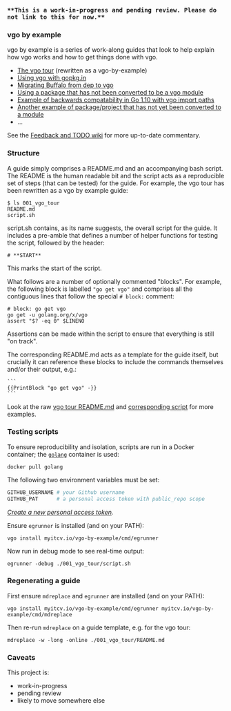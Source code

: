 ### `**This is a work-in-progress and pending review. Please do not link to this for now.**`

### vgo by example

vgo by example is a series of work-along guides that look to help explain how vgo works and how to get things done with vgo.

* [The vgo tour](https://github.com/myitcv/vgo-by-example/blob/master/001_vgo_tour/README.md) (rewritten as a vgo-by-example)
* [Using vgo with gopkg.in](https://github.com/myitcv/vgo-by-example/blob/master/002_using_gopkg_in/README.md)
* [Migrating Buffalo from dep to vgo](https://github.com/myitcv/vgo-by-example/blob/master/003_migrate_buffalo/README.md)
* [Using a package that has not been converted to be a vgo module](https://github.com/myitcv/vgo-by-example/blob/master/004_echo_example/README.md)
* [Example of backwards compatability in Go 1.10 with vgo import paths](https://github.com/myitcv/vgo-by-example/blob/master/005_old_go/README.md)
* [Another example of package/project that has not yet been converted to a module](https://github.com/myitcv/vgo-by-example/blob/master/006_not_yet_go_module/README.md)
* ...

See the [Feedback and TODO wiki](https://github.com/myitcv/vgo-by-example/wiki/Feedback-TODO) for more up-to-date
commentary.

### Structure

A guide simply comprises a README.md and an accompanying bash script. The README is the human readable bit and the
script acts as a reproducible set of steps (that can be tested) for the guide. For example, the vgo tour has been
rewritten as a vgo by example guide:

<!-- __TEMPLATE: ls 001_vgo_tour
```
$ {{.Cmd}}
{{.Out -}}
```
-->
```
$ ls 001_vgo_tour
README.md
script.sh
```
<!-- END -->

script.sh contains, as its name suggests, the overall script for the guide. It includes a pre-amble that defines a
number of helper functions for testing the script, followed by the header:

```
# **START**
```

This marks the start of the script.

What follows are a number of optionally commented "blocks". For example, the following block is labelled `"go get vgo"`
and comprises all the contiguous lines that follow the special `# block:` comment:

```
# block: go get vgo
go get -u golang.org/x/vgo
assert "$? -eq 0" $LINENO
```

Assertions can be made within the script to ensure that everything is still "on track".

The corresponding README.md acts as a template for the guide itself, but crucially it can reference these blocks to
include the commands themselves and/or their output, e.g.:

    ```
    {{PrintBlock "go get vgo" -}}
    ```

Look at the raw [vgo tour README.md](https://raw.githubusercontent.com/myitcv/vgo-by-example/master/001_vgo_tour/README.md)
and [corresponding script](https://github.com/myitcv/vgo-by-example/blob/master/001_vgo_tour/script.sh) for more examples.

### Testing scripts

To ensure reproducibility and isolation, scripts are run in a Docker container; the
[`golang`](https://hub.docker.com/_/golang/) container is used:

<!-- __TEMPLATE: docker pull golang # LONG ONLINE
```
{{.Cmd}}
```
-->
```
docker pull golang
```
<!-- END -->

The following two environment variables must be set:

```bash
GITHUB_USERNAME # your Github username
GITHUB_PAT      # a personal access token with public_repo scope
```

_[Create a new personal access token](https://github.com/settings/tokens/new)._

Ensure `egrunner` is installed (and on your PATH):

<!-- __TEMPLATE: vgo install myitcv.io/vgo-by-example/cmd/egrunner
```
{{.Cmd}}
```
-->
```
vgo install myitcv.io/vgo-by-example/cmd/egrunner
```
<!-- END -->

Now run in debug mode to see real-time output:

<!-- __TEMPLATE: egrunner -debug ./001_vgo_tour/script.sh # LONG ONLINE
```
{{.Cmd}}
```
-->
```
egrunner -debug ./001_vgo_tour/script.sh
```
<!-- END -->

### Regenerating a guide

First ensure `mdreplace` and `egrunner` are installed (and on your PATH):

<!-- __TEMPLATE: vgo install myitcv.io/vgo-by-example/cmd/egrunner myitcv.io/vgo-by-example/cmd/mdreplace
```
{{.Cmd}}
```
-->
```
vgo install myitcv.io/vgo-by-example/cmd/egrunner myitcv.io/vgo-by-example/cmd/mdreplace
```
<!-- END -->

Then re-run `mdreplace` on a guide template, e.g. for the vgo tour:

<!-- __TEMPLATE: mdreplace -w -long -online ./001_vgo_tour/README.md # LONG ONLINE
```
{{.Cmd}}
```
-->
```
mdreplace -w -long -online ./001_vgo_tour/README.md
```
<!-- END -->

### Caveats

This project is:

* work-in-progress
* pending review
* likely to move somewhere else

